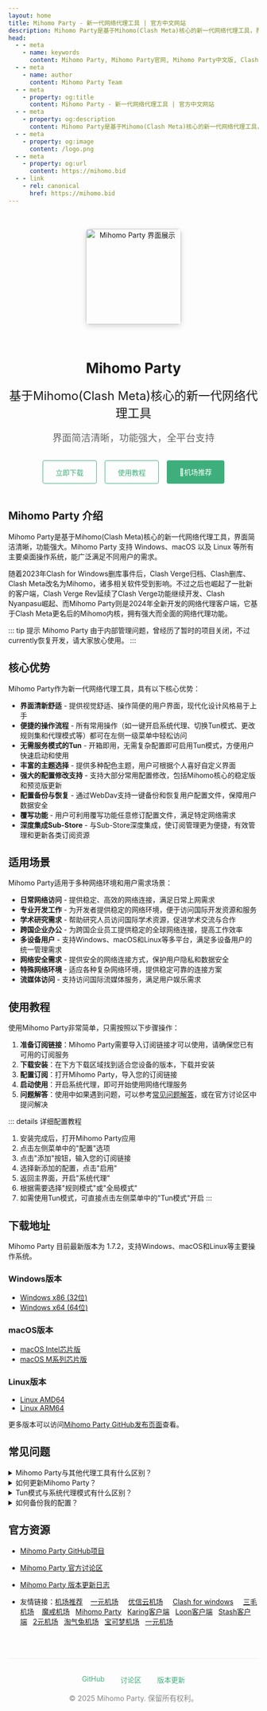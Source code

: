 ```yaml
---
layout: home
title: Mihomo Party - 新一代网络代理工具 | 官方中文网站
description: Mihomo Party是基于Mihomo(Clash Meta)核心的新一代网络代理工具，界面简洁清晰，功能强大，支持Windows、macOS和Linux等所有主要桌面操作系统。
head:
  - - meta
    - name: keywords
      content: Mihomo Party, Mihomo Party官网, Mihomo Party中文版, Clash Meta, 网络代理工具, 翻墙软件
  - - meta
    - name: author
      content: Mihomo Party Team
  - - meta
    - property: og:title
      content: Mihomo Party - 新一代网络代理工具 | 官方中文网站
  - - meta
    - property: og:description
      content: Mihomo Party是基于Mihomo(Clash Meta)核心的新一代网络代理工具，界面简洁清晰，功能强大，支持Windows、macOS和Linux等所有主要桌面操作系统。
  - - meta
    - property: og:image
      content: /logo.png
  - - meta
    - property: og:url
      content: https://mihomo.bid
  - - link
    - rel: canonical
      href: https://mihomo.bid
---
```


<div class="hero">
  <img src="/logo.png" alt="Mihomo Party 界面展示" class="hero-image" width="192" height="192" />
  <h1>Mihomo Party</h1>
  <p class="description">基于Mihomo(Clash Meta)核心的新一代网络代理工具</p>
  <p class="tagline">界面简洁清晰，功能强大，全平台支持</p>
  <div class="action">
    <a href="/download" class="secondary">立即下载</a>
    <a href="/guide" class="secondary">使用教程</a>
    <a href="https://jichangtuijian.uk" class="primary">🎉机场推荐</a>
  </div>
</div>

## Mihomo Party 介绍

Mihomo Party是基于Mihomo(Clash Meta)核心的新一代网络代理工具，界面简洁清晰，功能强大。Mihomo Party 支持 Windows、macOS 以及 Linux 等所有主要桌面操作系统，能广泛满足不同用户的需求。

随着2023年Clash for Windows删库事件后，Clash Verge归档、Clash删库、Clash Meta改名为Mihomo，诸多相关软件受到影响。不过之后也崛起了一批新的客户端，Clash Verge Rev延续了Clash Verge功能继续开发、Clash Nyanpasu崛起、而Mihomo Party则是2024年全新开发的网络代理客户端，它基于Clash Meta更名后的Mihomo内核，拥有强大而全面的网络代理功能。

::: tip 提示
Mihomo Party 由于内部管理问题，曾经历了暂时的项目关闭，不过currently恢复开发，请大家放心使用。
:::

## 核心优势

Mihomo Party作为新一代网络代理工具，具有以下核心优势：

* **界面清新舒适** - 提供视觉舒适、操作简便的用户界面，现代化设计风格易于上手
* **便捷的操作流程** - 所有常用操作（如一键开启系统代理、切换Tun模式、更改规则集和代理模式等）都可在左侧一级菜单中轻松访问
* **无需服务模式的Tun** - 开箱即用，无需复杂配置即可启用Tun模式，方便用户快速启动和使用
* **丰富的主题选择** - 提供多种配色主题，用户可根据个人喜好自定义界面
* **强大的配置修改支持** - 支持大部分常用配置修改，包括Mihomo核心的稳定版和预览版更新
* **配置备份与恢复** - 通过WebDav支持一键备份和恢复用户配置文件，保障用户数据安全
* **覆写功能** - 用户可利用覆写功能任意修订配置文件，满足特定网络需求
* **深度集成Sub-Store** - 与Sub-Store深度集成，使订阅管理更为便捷，有效管理和更新各类订阅资源

## 适用场景

Mihomo Party适用于多种网络环境和用户需求场景：

* **日常网络访问** - 提供稳定、高效的网络连接，满足日常上网需求
* **专业开发工作** - 为开发者提供稳定的网络环境，便于访问国际开发资源和服务
* **学术研究需求** - 帮助研究人员访问国际学术资源，促进学术交流与合作
* **跨国企业办公** - 为跨国企业员工提供稳定的全球网络连接，提高工作效率
* **多设备用户** - 支持Windows、macOS和Linux等多平台，满足多设备用户的统一管理需求
* **网络安全需求** - 提供安全的网络连接方式，保护用户隐私和数据安全
* **特殊网络环境** - 适应各种复杂网络环境，提供稳定可靠的连接方案
* **流媒体访问** - 支持访问国际流媒体服务，满足用户娱乐需求

## 使用教程

使用Mihomo Party非常简单，只需按照以下步骤操作：

1. **准备订阅链接**：Mihomo Party需要导入订阅链接才可以使用，请确保您已有可用的订阅服务
2. **下载安装**：在下方下载区域找到适合您设备的版本，下载并安装
3. **配置订阅**：打开Mihomo Party，导入您的订阅链接
4. **启动使用**：开启系统代理，即可开始使用网络代理服务
5. **问题解答**：使用中如果遇到问题，可以参考[常见问题解答](/faq.md)，或在官方讨论区中提问解决

::: details 详细配置教程
1. 安装完成后，打开Mihomo Party应用
2. 点击左侧菜单中的"配置"选项
3. 点击"添加"按钮，输入您的订阅链接
4. 选择新添加的配置，点击"启用"
5. 返回主界面，开启"系统代理"
6. 根据需要选择"规则模式"或"全局模式"
7. 如需使用Tun模式，可直接点击左侧菜单中的"Tun模式"开启
:::

## 下载地址

Mihomo Party 目前最新版本为 1.7.2，支持Windows、macOS和Linux等主要操作系统。

### Windows版本
- [Windows x86 (32位)](https://ghproxylist.com/https://github.com/mihomo-party-org/mihomo-party/releases/download/v1.7.2/mihomo-party-windows-1.7.2-ia32-setup.exe)
- [Windows x64 (64位)](https://ghproxylist.com/https://github.com/mihomo-party-org/mihomo-party/releases/download/v1.7.2/mihomo-party-windows-1.7.2-x64-setup.exe)

### macOS版本
- [macOS Intel芯片版](https://ghproxylist.com/https://github.com/mihomo-party-org/mihomo-party/releases/download/v1.7.2/mihomo-party-macos-1.7.2-x64.pkg)
- [macOS M系列芯片版](https://ghproxylist.com/https://github.com/mihomo-party-org/mihomo-party/releases/download/v1.7.2/mihomo-party-macos-1.7.2-arm64.pkg)

### Linux版本
- [Linux AMD64](https://ghproxylist.com/https://github.com/mihomo-party-org/mihomo-party/releases/download/v1.7.2/mihomo-party-linux-1.7.2-amd64.deb)
- [Linux ARM64](https://ghproxylist.com/https://github.com/mihomo-party-org/mihomo-party/releases/download/v1.7.2/mihomo-party-linux-1.7.2-arm64.deb)

更多版本可以访问[Mihomo Party GitHub发布页面](https://github.com/mihomo-party-org/mihomo-party/releases)查看。

## 常见问题

<details>
<summary>Mihomo Party与其他代理工具有什么区别？</summary>

Mihomo Party基于Mihomo(原Clash Meta)核心开发，相比其他代理工具，它具有界面简洁、操作便捷、功能强大等特点。特别是其无需服务模式的Tun功能，让用户可以更方便地使用全局代理。此外，Mihomo Party还支持多种主题、配置备份恢复、覆写功能等特色功能。

</details>

<details>
<summary>如何更新Mihomo Party？</summary>

Mihomo Party支持自动检查更新。您也可以在软件的"设置"页面中手动检查更新，或直接访问官方GitHub发布页面下载最新版本进行安装。

</details>

<details>
<summary>Tun模式与系统代理模式有什么区别？</summary>

系统代理模式仅对支持系统代理的应用生效，而Tun模式可以为所有应用提供代理服务，实现全局代理。Mihomo Party的Tun模式无需复杂配置，开箱即用，非常方便。

</details>

<details>
<summary>如何备份我的配置？</summary>

Mihomo Party支持通过WebDav进行配置备份。在"设置"页面中，您可以配置WebDav服务器信息，然后使用"备份"功能将您的配置保存到WebDav服务器上。需要恢复时，使用"恢复"功能即可。

</details>

## 官方资源

- [Mihomo Party GitHub项目](https://github.com/mihomo-party-org/mihomo-party)
- [Mihomo Party 官方讨论区](https://github.com/mihomo-party-org/mihomo-party/issues)
- [Mihomo Party 版本更新日志](https://github.com/mihomo-party-org/mihomo-party/releases)

- 友情链接：<a href="https://jichangtuijian.uk" target="_blank">机场推荐</a> &nbsp; &nbsp;<a href="https://1rmb.org" target="_blank">一元机场</a> &nbsp; &nbsp;   <a href="https://youxinyun.bid" target="_blank">优信云机场</a> &nbsp; &nbsp;   <a href="https://www.clashcn.org" target="_blank">Clash for windows</a> &nbsp; &nbsp; <a href="https://3mao.bid" target="_blank">三毛机场</a> &nbsp; &nbsp;<a href="https://mojie.uk" target="_blank">魔戒机场</a>&nbsp; &nbsp;<a href="https://mihomoparty.bid" target="_blank">Mihomo Party</a>&nbsp; &nbsp;<a href="https://karing.uk" target="_blank">Karing客户端</a>&nbsp; &nbsp;<a href="https://nsloon.uk" target="_blank">Loon客户端</a>&nbsp; &nbsp;<a href="https://stashapp.uk" target="_blank">Stash客户端</a>&nbsp; &nbsp;<a href="https://2yuan.uk" target="_blank">2元机场</a>&nbsp; &nbsp;<a href="https://taoqitu.uk" target="_blank">淘气兔机场</a>&nbsp; &nbsp;<a href="https://baokemeng.bid" target="_blank">宝可梦机场</a>&nbsp; &nbsp;<a href="https://yijc.org" target="_blank">一元机场</a>


<div class="footer">
  <div class="footer-links">
    <a href="https://github.com/mihomo-party-org/mihomo-party">GitHub</a>
    <a href="https://github.com/mihomo-party-org/mihomo-party/issues">讨论区</a>
    <a href="https://github.com/mihomo-party-org/mihomo-party/releases">版本更新</a>
  </div>
  <div class="copyright">
    © 2025 Mihomo Party. 保留所有权利。
  </div>
</div>

<style>
.hero {
  text-align: center;
  margin: 3rem 0;
}
.hero-image {
  max-width: 100%;
  width: 192px;
  height: 192px;
  border-radius: 8px;
  box-shadow: 0 4px 12px rgba(0, 0, 0, 0.15);
  margin-bottom: 2rem;
  margin-left: auto;
  margin-right: auto;
}
.description {
  font-size: 1.5rem;
  margin: 1rem 0;
}
.tagline {
  font-size: 1.2rem;
  color: #666;
  margin-bottom: 2rem;
}
.action {
  display: flex;
  justify-content: center;
  gap: 1rem;
  margin-top: 2rem;
}
.action a {
  padding: 0.8rem 1.6rem;
  border-radius: 4px;
  font-weight: 500;
  text-decoration: none;
  transition: all 0.3s ease;
}
.action a.primary {
  background-color: #3eaf7c;
  color: white;
}
.action a.primary:hover {
  background-color: #4abf8a;
}
.action a.secondary {
  border: 1px solid #3eaf7c;
  color: #3eaf7c;
}
.action a.secondary:hover {
  background-color: rgba(62, 175, 124, 0.1);
}
.footer {
  margin-top: 4rem;
  padding-top: 2rem;
  border-top: 1px solid #eaecef;
  text-align: center;
}
.footer-links {
  display: flex;
  justify-content: center;
  gap: 2rem;
  margin-bottom: 1rem;
}
.footer-links a {
  color: #3eaf7c;
  text-decoration: none;
}
.footer-links a:hover {
  text-decoration: underline;
}
.copyright {
  color: #888;
  font-size: 0.9rem;
}
</style>